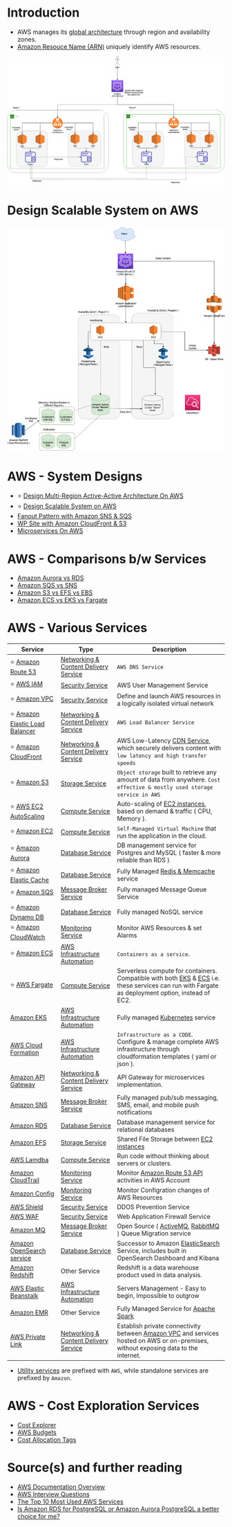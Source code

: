 
# Introduction
- AWS manages its [global architecture](AWS-Global-Architecture-Region-AZ.md) through region and availability zones.
- [Amazon Resouce Name (ARN)](https://docs.aws.amazon.com/general/latest/gr/aws-arns-and-namespaces.html) uniquely identify AWS resources.

![img.png](0_AWSDesigns/DesignMultiRegionActiveActiveArchitectureOnAWS/AWS-AZ-Region-HA.drawio.png)

# Design Scalable System on AWS
![img.png](0_AWSDesigns/DesignScalableSystemWithRDMS/DesignScalableSystemWithRelationalDBOnAWS.drawio.png)

# AWS - System Designs
- :star: [Design Multi-Region Active-Active Architecture On AWS](0_AWSDesigns/DesignMultiRegionActiveActiveArchitectureOnAWS)
- :star: [Design Scalable System on AWS](0_AWSDesigns/DesignScalableSystemWithRDMS)
- [Fanout Pattern with Amazon SNS & SQS](0_AWSDesigns/FanoutPatternSNSSQS.md)
- [WP Site with Amazon CloudFront & S3](0_AWSDesigns/WPSiteCloudFront&S3.md)
- [Microservices On AWS](0_AWSDesigns/MicroservicesOnAWS.md)

# AWS - Comparisons b/w Services
- [Amazon Aurora vs RDS](6_DatabaseServices/AWSAuroraVsRDS.md)
- [Amazon SQS vs SNS](../1_HLDDesignComponents/4_MessageBrokers/KafkaVsRabbitMQVsSQSVsSNS.md)
- [Amazon S3 vs EFS vs EBS](7_StorageServices/S3vsEFSvsEBS.md)
- [Amazon ECS vs EKS vs Fargate](3_InfraAutomation/EKSvsECSvsFargate.md)

# AWS - Various Services

Service| Type                                                                  | Description                                                                                                                                                                   |
-----------|-----------------------------------------------------------------------|-------------------------------------------------------------------------------------------------------------------------------------------------------------------------------|
:star: [Amazon Route 53](1_NetworkingAndContentDelivery/AmazonRoute53.md)| [Networking & Content Delivery Service](1_NetworkingAndContentDelivery) | `AWS DNS Service`                                                                                                                                                             |
:star: [AWS IAM](2_SecurityAndIdentityServices/AWSIAM.md) | [Security Service](2_SecurityAndIdentityServices)                       | AWS User Management Service                                                                                                                                                   |
:star: [Amazon VPC](2_SecurityAndIdentityServices/AmazonVPC.md) | [Security Service](2_SecurityAndIdentityServices)                       | Define and launch AWS resources in a logically isolated virtual network                                                                                                       |
:star: [Amazon Elastic Load Balancer](1_NetworkingAndContentDelivery/ElasticLoadBalancer.md)| [Networking & Content Delivery Service](1_NetworkingAndContentDelivery) | `AWS Load Balancer Service`                                                                                                                                                   |
:star: [Amazon CloudFront](1_NetworkingAndContentDelivery/AmazonCloudFront.md) | [Networking & Content Delivery Service](1_NetworkingAndContentDelivery) | AWS Low-Latency [CDN Service](../1_HLDDesignComponents/0_SystemGlossaries/CDNs.md), which securely delivers content with `low latency and high transfer speeds`               |
:star: [Amazon S3](7_StorageServices/AmazonS3.md) | [Storage Service](7_StorageServices)                                    | `Object storage` built to retrieve any amount of data from anywhere. `Cost effective & mostly used storage service in AWS`                                                    |
:star: [AWS EC2 AutoScaling](4_ComputeServices/EC2/AWSEC2AutoScaling.md) | [Compute Service](4_ComputeServices)                                    | Auto-scaling of [EC2 instances](4_ComputeServices/EC2/ReadMe.md), based on demand & traffic ( CPU, Memory ).                                                                  |
:star: [Amazon EC2](4_ComputeServices/EC2/ReadMe.md) | [Compute Service](4_ComputeServices)                                    | `Self-Managed Virtual Machine` that run the application in the cloud.                                                                                                         |
:star: [Amazon Aurora](6_DatabaseServices/AmazonAurora/Readme.md) | [Database Service](6_DatabaseServices)                                  | DB management service for Postgres and MySQL ( faster & more reliable than RDS )                                                                                              |
:star: [Amazon Elastic Cache](6_DatabaseServices/AmazonElasicCache.md) | [Database Service](6_DatabaseServices)                                                         | Fully Managed [Redis & Memcache](../1_HLDDesignComponents/3_DatabaseComponents/Redis/README.md) service                                                               |
:star: [Amazon SQS](5_MessageBrokerServices/AmazonSQS.md) | [Message Broker Service](5_MessageBrokerServices)                       | Fully managed Message Queue Service                                                                                                                                           |
:star: [Amazon Dynamo DB](6_DatabaseServices/AmazonDynamoDB.md) | [Database Service](6_DatabaseServices)                                  | Fully managed NoSQL service                                                                                                                                                   |
:star: [Amazon CloudWatch](8_MonitoringServices/AmazonCloudWatch.md) | [Monitoring Service](8_MonitoringServices)                              | Monitor AWS Resources & set Alarms                                                                                                                                            |
:star: [Amazon ECS](3_InfraAutomation/AmazonECS.md) | [AWS Infrastructure Automation](3_InfraAutomation)               | `Containers as a service`.                                                                                                                                                    |
:star: [AWS Fargate ](4_ComputeServices/AWSFargate.md) | [Compute Service](4_ComputeServices)                                    | Serverless compute for containers. Compatible with both [EKS](EKS.md) & [ECS](ECS.md) i.e. these services can run with Fargate as deployment option, instead of EC2.          |
[Amazon EKS](3_InfraAutomation/AmazonEKS.md) | [AWS Infrastructure Automation](3_InfraAutomation)                 | Fully managed [Kubernetes](../1_HLDDesignComponents/6_DevOps/Kubernates.md) service                                                                                           |
[AWS Cloud Formation](3_InfraAutomation/AWSCloudFormation/Readme.md) | [AWS Infrastructure Automation](3_InfraAutomation)                   | `Infrastructure as a CODE`. Configure & manage complete AWS infrastructure through cloudformation templates ( yaml or json ).                                                 |
[Amazon API Gateway](1_NetworkingAndContentDelivery/AmazonAPIGateway.md)| [Networking & Content Delivery Service](1_NetworkingAndContentDelivery) | API Gateway for microservices implementation.                                                                                                                                 |
[Amazon SNS](5_MessageBrokerServices/AmazonSNS.md) | [Message Broker Service](5_MessageBrokerServices)                       | Fully managed pub/sub messaging, SMS, email, and mobile push notifications                                                                                                    |
[Amazon RDS](6_DatabaseServices/AmazonRDS.md) | [Database Service](6_DatabaseServices)                                  | Database management service for relational databases                                                                                                                          |
[Amazon EFS](7_StorageServices/AmazonEFS.md) | [Storage Service](7_StorageServices)                                    | Shared File Storage between [EC2 instances](4_ComputeServices/EC2/ReadMe.md)                                                                                                  |
[AWS Lamdba](4_ComputeServices/AWSLambda.md) | [Compute Service](4_ComputeServices)                                    | Run code without thinking about servers or clusters.                                                                                                                          |
[Amazon CloudTrail](8_MonitoringServices/AWSCloudTrail.md) | [Monitoring Service](8_MonitoringServices)                              | Monitor [Amazon Route 53 API](1_NetworkingAndContentDelivery/AmazonRoute53.md) activities in AWS Account                                                                      |
[Amazon Config](8_MonitoringServices/AWSConfig.md) | [Monitoring Service](8_MonitoringServices)                              | Monitor Configration changes of AWS Resources                                                                                                                                 |
[AWS Shield](2_SecurityAndIdentityServices/AWSShield.md) | [Security Service](2_SecurityAndIdentityServices)                       | DDOS Prevention Service                                                                                                                                                       |
[AWS WAF](2_SecurityAndIdentityServices/AWSWAF.md) | [Security Service](2_SecurityAndIdentityServices)                       | Web Application Firewall Service                                                                                                                                              |
[Amazon MQ](5_MessageBrokerServices/AmazonMQ.md) | [Message Broker Service](5_MessageBrokerServices)                       | Open Source ( [ActiveMQ](../1_HLDDesignComponents/4_MessageBrokers/ActiveMQ.md), [RabbitMQ](../1_HLDDesignComponents/4_MessageBrokers/RabbitMQ.md) ) Queue Migration service  |
[Amazon OpenSearch service](https://aws.amazon.com/opensearch-service/) | [Database Service](6_DatabaseServices)                                  | Successor to Amazon [ElasticSearch](../1_HLDDesignComponents/3_DatabaseComponents/ElasticSearch) Service, includes built in OpenSearch Dashboard and Kibana                   |
[Amazon Redshift](https://aws.amazon.com/redshift/) | Other Service                                                         | Redshift is a data warehouse product used in data analysis.                                                                                                                   |
[AWS Elastic Beanstalk](https://aws.amazon.com/elasticbeanstalk/) | [AWS Infrastructure Automation](3_InfraAutomation)                | Servers Management - Easy to begin, Impossible to outgrow                                                                                                                     |
[Amazon EMR](4_ComputeServices/AmazonEMR.md) | Other Service                                                         | Fully Managed Service for [Apache Spark](../1_HLDDesignComponents/8_BigDataTools/ApacheSpark.md)                                                                              |
[AWS Private Link](https://aws.amazon.com/privatelink) |[Networking & Content Delivery Service](1_NetworkingAndContentDelivery)| Establish private connectivity between [Amazon VPC](2_SecurityAndIdentityServices/AmazonVPC.md) and services hosted on AWS or on-premises, without exposing data to the internet. |

* [Utility services](https://stackoverflow.com/questions/33125790/why-some-services-are-called-aws-xxx-and-the-others-amazon-xxx) are prefixed with `AWS`, while standalone services are prefixed by `Amazon`.

# AWS - Cost Exploration Services
- [Cost Explorer](https://aws.amazon.com/aws-cost-management/aws-cost-explorer/)
- [AWS Budgets](https://aws.amazon.com/aws-cost-management/aws-budgets/)
- [Cost Allocation Tags](https://docs.aws.amazon.com/awsaccountbilling/latest/aboutv2/cost-alloc-tags.html)

# Source(s) and further reading
- [AWS Documentation Overview](https://aws.amazon.com/documentation-overview/)
- [AWS Interview Questions](https://www.simplilearn.com/tutorials/aws-tutorial/aws-interview-questions)
- [The Top 10 Most Used AWS Services](https://insider.ssi-net.com/insights/the-top-10-most-used-aws-services)
- [Is Amazon RDS for PostgreSQL or Amazon Aurora PostgreSQL a better choice for me?](https://aws.amazon.com/blogs/database/is-amazon-rds-for-postgresql-or-amazon-aurora-postgresql-a-better-choice-for-me/)